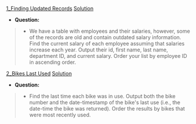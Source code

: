 [1_Finding Updated Records](https://platform.stratascratch.com/coding/10299-finding-updated-records?code_type=1) [Solution](https://github.com/Jtrahan88/SQL/blob/main/Stratascratch/1_Finding%20Updated%20Records)
* **Question:**
> * We have a table with employees and their salaries, however, some of the records are old and contain outdated salary information.
>  Find the current salary of each employee assuming that salaries increase each year. Output their id, first name, last name, department ID,
>   and current salary. Order your list by employee ID in ascending order.


[2_Bikes Last Used](https://platform.stratascratch.com/coding/10176-bikes-last-used?code_type=1) [Solution](https://github.com/Jtrahan88/SQL/blob/main/Stratascratch/2_Bikes%20Last%20Used)
* **Question:**
> * Find the last time each bike was in use. Output both the bike number and the date-timestamp of the bike's last use (i.e., the date-time the bike was returned). Order the results by bikes that were most recently used.

